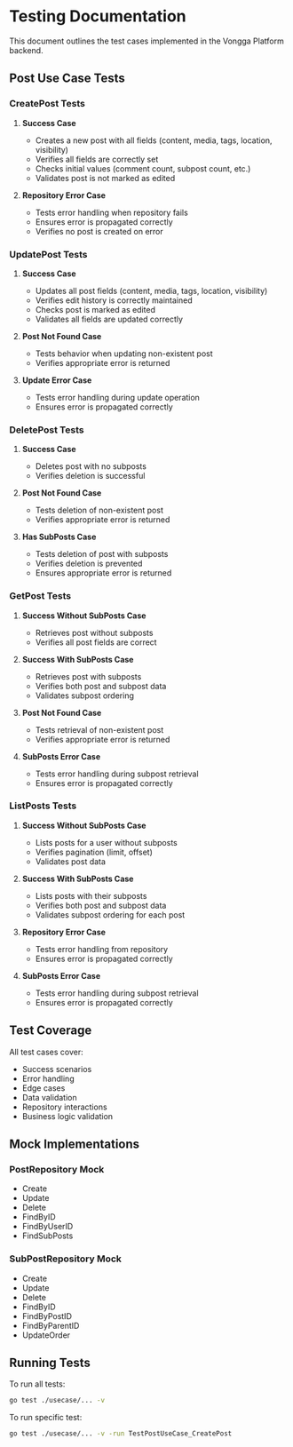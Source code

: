 # Testing Documentation

This document outlines the test cases implemented in the Vongga Platform backend.

## Post Use Case Tests

### CreatePost Tests
1. **Success Case**
   - Creates a new post with all fields (content, media, tags, location, visibility)
   - Verifies all fields are correctly set
   - Checks initial values (comment count, subpost count, etc.)
   - Validates post is not marked as edited

2. **Repository Error Case**
   - Tests error handling when repository fails
   - Ensures error is propagated correctly
   - Verifies no post is created on error

### UpdatePost Tests
1. **Success Case**
   - Updates all post fields (content, media, tags, location, visibility)
   - Verifies edit history is correctly maintained
   - Checks post is marked as edited
   - Validates all fields are updated correctly

2. **Post Not Found Case**
   - Tests behavior when updating non-existent post
   - Verifies appropriate error is returned

3. **Update Error Case**
   - Tests error handling during update operation
   - Ensures error is propagated correctly

### DeletePost Tests
1. **Success Case**
   - Deletes post with no subposts
   - Verifies deletion is successful

2. **Post Not Found Case**
   - Tests deletion of non-existent post
   - Verifies appropriate error is returned

3. **Has SubPosts Case**
   - Tests deletion of post with subposts
   - Verifies deletion is prevented
   - Ensures appropriate error is returned

### GetPost Tests
1. **Success Without SubPosts Case**
   - Retrieves post without subposts
   - Verifies all post fields are correct

2. **Success With SubPosts Case**
   - Retrieves post with subposts
   - Verifies both post and subpost data
   - Validates subpost ordering

3. **Post Not Found Case**
   - Tests retrieval of non-existent post
   - Verifies appropriate error is returned

4. **SubPosts Error Case**
   - Tests error handling during subpost retrieval
   - Ensures error is propagated correctly

### ListPosts Tests
1. **Success Without SubPosts Case**
   - Lists posts for a user without subposts
   - Verifies pagination (limit, offset)
   - Validates post data

2. **Success With SubPosts Case**
   - Lists posts with their subposts
   - Verifies both post and subpost data
   - Validates subpost ordering for each post

3. **Repository Error Case**
   - Tests error handling from repository
   - Ensures error is propagated correctly

4. **SubPosts Error Case**
   - Tests error handling during subpost retrieval
   - Ensures error is propagated correctly

## Test Coverage

All test cases cover:
- Success scenarios
- Error handling
- Edge cases
- Data validation
- Repository interactions
- Business logic validation

## Mock Implementations

### PostRepository Mock
- Create
- Update
- Delete
- FindByID
- FindByUserID
- FindSubPosts

### SubPostRepository Mock
- Create
- Update
- Delete
- FindByID
- FindByPostID
- FindByParentID
- UpdateOrder

## Running Tests

To run all tests:
```bash
go test ./usecase/... -v
```

To run specific test:
```bash
go test ./usecase/... -v -run TestPostUseCase_CreatePost
```
